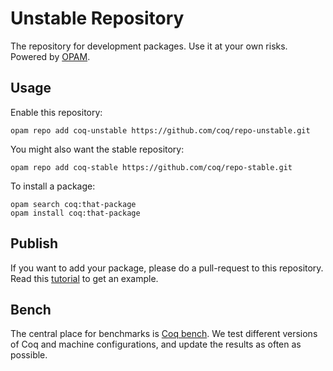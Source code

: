 # Unstable Repository
The repository for development packages. Use it at your own risks. Powered by [OPAM](http://opam.ocamlpro.com/).

## Usage
Enable this repository:

    opam repo add coq-unstable https://github.com/coq/repo-unstable.git

You might also want the stable repository:

    opam repo add coq-stable https://github.com/coq/repo-stable.git

To install a package:

    opam search coq:that-package
    opam install coq:that-package

## Publish
If you want to add your package, please do a pull-request to this repository. Read this [tutorial](http://coq-blog.clarus.me/make-a-coq-package.html) to get an example.

## Bench
The central place for benchmarks is [Coq bench](https://coq-bench.github.io/). We test different versions of Coq and machine configurations, and update the results as often as possible.
